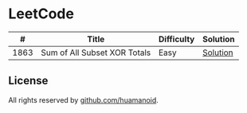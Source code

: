 # LeetCode

\# | Title | Difficulty | Solution
---|---|---|---
1863 | Sum of All Subset XOR Totals | Easy | [Solution](leetcode/1863.%20Sum%20of%20All%20Subset%20XOR%20Totals)




## License

All rights reserved by [github.com/huamanoid](https://github.com/huamanoid).
